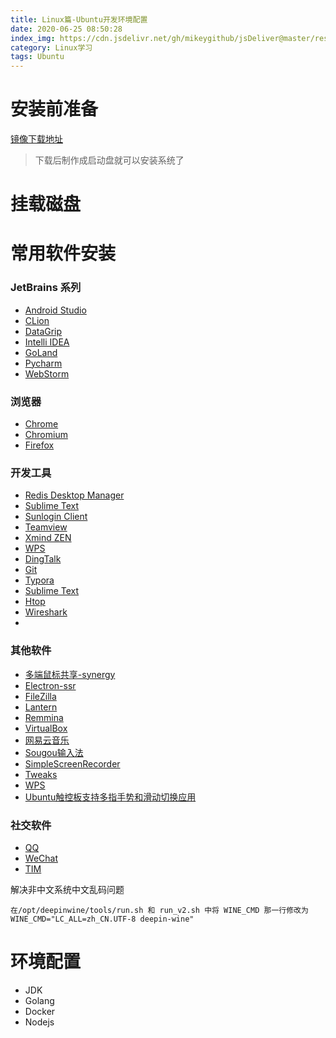 ```yaml
---
title: Linux篇-Ubuntu开发环境配置
date: 2020-06-25 08:50:28
index_img: https://cdn.jsdelivr.net/gh/mikeygithub/jsDeliver@master/resource/img/ubuntu.jpg
category: Linux学习
tags: Ubuntu
---
```


# 安装前准备

[镜像下载地址](https://ubuntu.com/download/desktop)

>下载后制作成启动盘就可以安装系统了

# 挂载磁盘

>


# 常用软件安装

### JetBrains 系列

- [Android Studio]()
- [CLion]()
- [DataGrip]()
- [Intelli IDEA]()
- [GoLand]()
- [Pycharm]()
- [WebStorm]()

### 浏览器

- [Chrome]()
- [Chromium]()
- [Firefox]()

### 开发工具
- [Redis Desktop Manager]()
- [Sublime Text]()
- [Sunlogin Client](https://sunlogin.oray.com/)
- [Teamview]()
- [Xmind ZEN]()
- [WPS](https://www.wps.cn/product/wpslinux)
- [DingTalk](https://github.com/nashaofu/dingtalk)
- [Git]()
- [Typora]()
- [Sublime Text]()
- [Htop]()
- [Wireshark]()
- 

### 其他软件
- [多端鼠标共享-synergy]()
- [Electron-ssr](https://github.com/kinget007/electron-ssr)
- [FileZilla]()
- [Lantern](https://github.com/getlantern/lantern)
- [Remmina]()
- [VirtualBox]()
- [网易云音乐]()
- [Sougou输入法]()
- [SimpleScreenRecorder]()
- [Tweaks]()
- [WPS]()
- [Ubuntu触控板支持多指手势和滑动切换应用](https://codechina.csdn.net/mirrors/iberianpig/fusuma?utm_source=csdn_github_accelerator)


### 社交软件
- [QQ](https://gitee.com/wszqkzqk/deepin-wine-for-ubuntu)
- [WeChat](https://gitee.com/wszqkzqk/deepin-wine-for-ubuntu)
- [TIM](https://gitee.com/wszqkzqk/deepin-wine-for-ubuntu)  

解决非中文系统中文乱码问题
```jshelllanguage
在/opt/deepinwine/tools/run.sh 和 run_v2.sh 中将 WINE_CMD 那一行修改为 WINE_CMD="LC_ALL=zh_CN.UTF-8 deepin-wine"
```
# 环境配置
- JDK
- Golang
- Docker
- Nodejs   


 